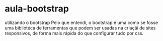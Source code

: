 # aula-bootstrap
utilizando o bootstrap
Pelo que entendi, o bootstrap é uma como se fosse uma bibliotéca de ferramentas que podem ser usadas na criaçãi de sites responsivos, de forma mais rápida do que configurar tudo por css.